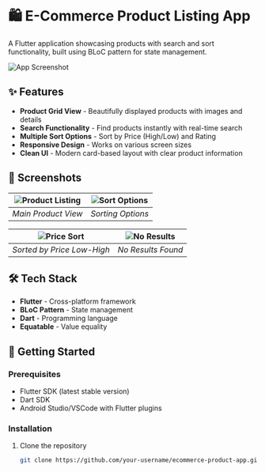 # 🛍️ E-Commerce Product Listing App

A Flutter application showcasing products with search and sort functionality, built using BLoC pattern for state management.

![App Screenshot](image_1.jpg)

## ✨ Features

- **Product Grid View** - Beautifully displayed products with images and details
- **Search Functionality** - Find products instantly with real-time search
- **Multiple Sort Options** - Sort by Price (High/Low) and Rating
- **Responsive Design** - Works on various screen sizes
- **Clean UI** - Modern card-based layout with clear product information

## 📱 Screenshots

| ![Product Listing](image_1.jpg) | ![Sort Options](image_4.jpg) |
|--------------------------------|-----------------------------|
| *Main Product View*            | *Sorting Options*           |

| ![Price Sort](image_3.jpg)     | ![No Results](image_6.jpg)  |
|-------------------------------|----------------------------|
| *Sorted by Price Low-High*    | *No Results Found*         |

## 🛠️ Tech Stack

- **Flutter** - Cross-platform framework
- **BLoC Pattern** - State management
- **Dart** - Programming language
- **Equatable** - Value equality

## 🚀 Getting Started

### Prerequisites
- Flutter SDK (latest stable version)
- Dart SDK
- Android Studio/VSCode with Flutter plugins

### Installation
1. Clone the repository
   ```sh
   git clone https://github.com/your-username/ecommerce-product-app.git
